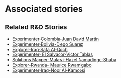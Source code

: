# Associated stories

<!-- !!DO NOT REMOVE!! start autogenerated hyperlinks -->
## Related R&D Stories
- [Experimenter-Colombia-Juan David Martin](/RnD-Archive/stories/?doc=Experimenters_COL)
- [Experimenter-Bolivia-Diego Suarez](/RnD-Archive/stories/?doc=Experimenters_BOL)
- [Explorer\-Iraq\-Safa Al\-Qoch](/RnD-Archive/stories/?doc=Explorers_IRQ)
- [Experimenter- El Salvador-Victor Tablas](/RnD-Archive/stories/?doc=Experimenters_SLV)
- [Solutions Mapper-Malawi-Hazel Namadingo-Shaba](/RnD-Archive/stories/?doc=SolutionMappers_MWI)
- [Explorer\-Rwanda\- Maurice Rwamigabo](/RnD-Archive/stories/?doc=Explorers_RWA)
- [Experimenter-Iraq-Noor Al-Kamoosi](/RnD-Archive/stories/?doc=Experimenters_IRQ)
<!-- !!DO NOT REMOVE!! end autogenerated hyperlinks -->